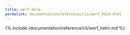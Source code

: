 ```yaml
---
title: werf helm
permalink: documentation/reference/cli/werf_helm.html
---
```


{% include /documentation/reference/cli/werf_helm.md %}

